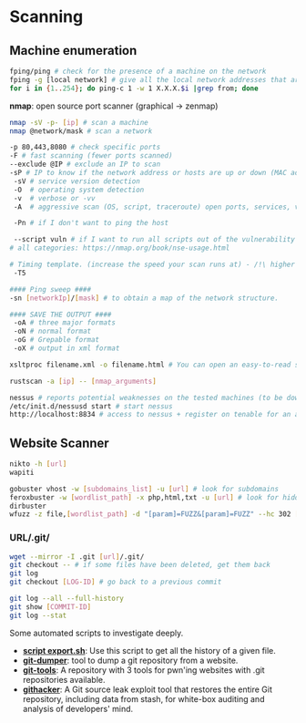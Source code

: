 # Scanning

## Machine enumeration

```bash
fping/ping # check for the presence of a machine on the network
fping -g [local network] # give all the local network addresses that are reachable
for i in {1..254}; do ping-c 1 -w 1 X.X.X.$i |grep from; done
```

**nmap**: open source port scanner (graphical &rarr; zenmap)
```bash
nmap -sV -p- [ip] # scan a machine
nmap @network/mask # scan a network

-p 80,443,8080 # check specific ports
-F # fast scanning (fewer ports scanned)
--exclude @IP # exclude an IP to scan
-sP # IP to know if the network address or hosts are up or down (MAC address is given if up)
 -sV # service version detection
 -O  # operating system detection
 -v  # verbose or -vv
 -A  # aggressive scan (OS, script, traceroute) open ports, services, version --> when you don't care how 'loud' you are

 -Pn # if I don't want to ping the host

 --script vuln # if I want to run all scripts out of the vulnerability category
# all categories: https://nmap.org/book/nse-usage.html

# Timing template. (increase the speed your scan runs at) - /!\ higher speeds are noisier, and can incur errors!
 -T5

#### Ping sweep ####
-sn [networkIp]/[mask] # to obtain a map of the network structure.

#### SAVE THE OUTPUT ####
 -oA # three major formats
 -oN # normal format
 -oG # Grepable format
 -oX # output in xml format

xsltproc filename.xml -o filename.html # You can open an easy-to-read summary in the browser.
```

```bash
rustscan -a [ip] -- [nmap_arguments]
```

```bash
nessus # reports potential weaknesses on the tested machines (to be downloaded from tenable)
/etc/init.d/nessusd start # start nessus
http://localhost:8834 # access to nessus + register on tenable for an activation code
```


## Website Scanner

```bash
nikto -h [url]
wapiti
```

```bash
gobuster vhost -w [subdomains_list] -u [url] # look for subdomains
feroxbuster -w [wordlist_path] -x php,html,txt -u [url] # look for hidden files or directories
dirbuster
wfuzz -z file,[wordlist_path] -d "[param]=FUZZ&[param]=FUZZ" --hc 302 [url] # Fuzz parameters
```

### URL/.git/

```bash
wget --mirror -I .git [url]/.git/
git checkout -- # if some files have been deleted, get them back
git log
git checkout [LOG-ID] # go back to a previous commit

git log --all --full-history
git show [COMMIT-ID]
git log --stat
```

Some automated scripts to investigate deeply.
+ **[script export.sh](https://gist.github.com/Bilou4/fe23f8a0eb368ca20247f87fc4dd4500)**: Use this script to get all the history of a given file.
+ **[git-dumper](https://github.com/arthaud/git-dumper)**: tool to dump a git repository from a website.
+ **[git-tools](https://github.com/internetwache/GitTools)**: A repository with 3 tools for pwn'ing websites with .git repositories available.
+ **[githacker](https://github.com/captain-noob/GitHacker)**: A Git source leak exploit tool that restores the entire Git repository, including data from stash, for white-box auditing and analysis of developers' mind.
